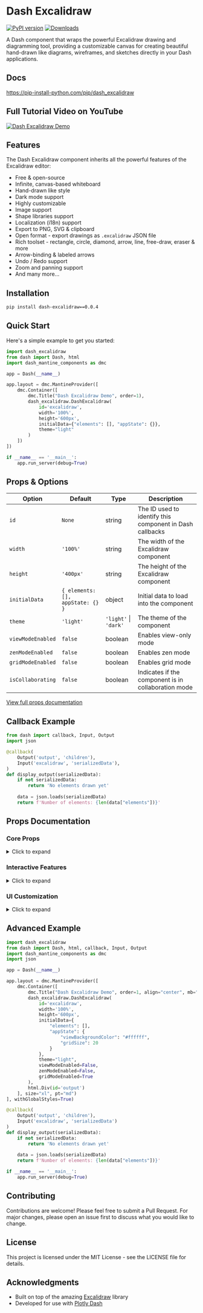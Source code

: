 # Dash Excalidraw

[![PyPI version](https://badge.fury.io/py/dash-excalidraw.svg)](https://badge.fury.io/py/dash-excalidraw)
[![Downloads](https://pepy.tech/badge/dash-excalidraw)](https://pepy.tech/project/dash-excalidraw)

A Dash component that wraps the powerful Excalidraw drawing and diagramming tool, providing a customizable canvas for creating beautiful hand-drawn like diagrams, wireframes, and sketches directly in your Dash applications.

## Docs
https://pip-install-python.com/pip/dash_excalidraw

## Full Tutorial Video on YouTube

[![Dash Excalidraw Demo](assets/how_to_create_custom_components_thumbnail.jpg)](https://www.youtube.com/watch?v=qh4Lg1X_k1A&t)

## Features

The Dash Excalidraw component inherits all the powerful features of the Excalidraw editor:

- Free & open-source
- Infinite, canvas-based whiteboard
- Hand-drawn like style
- Dark mode support
- Highly customizable
- Image support
- Shape libraries support
- Localization (i18n) support
- Export to PNG, SVG & clipboard
- Open format - export drawings as `.excalidraw` JSON file
- Rich toolset - rectangle, circle, diamond, arrow, line, free-draw, eraser & more
- Arrow-binding & labeled arrows
- Undo / Redo support
- Zoom and panning support
- And many more...

## Installation

```bash
pip install dash-excalidraw==0.0.4
```

## Quick Start

Here's a simple example to get you started:

```python
import dash_excalidraw
from dash import Dash, html
import dash_mantine_components as dmc

app = Dash(__name__)

app.layout = dmc.MantineProvider([
    dmc.Container([
        dmc.Title("Dash Excalidraw Demo", order=1),
        dash_excalidraw.DashExcalidraw(
            id='excalidraw',
            width='100%',
            height='600px',
            initialData={"elements": [], "appState": {}},
            theme="light"
        )
    ])
])

if __name__ == '__main__':
    app.run_server(debug=True)
```

## Props & Options

| Option | Default | Type | Description |
|--------|---------|------|-------------|
| `id` | `None` | string | The ID used to identify this component in Dash callbacks |
| `width` | `'100%'` | string | The width of the Excalidraw component |
| `height` | `'400px'` | string | The height of the Excalidraw component |
| `initialData` | `{ elements: [], appState: {} }` | object | Initial data to load into the component |
| `theme` | `'light'` | `'light'` \| `'dark'` | The theme of the component |
| `viewModeEnabled` | `false` | boolean | Enables view-only mode |
| `zenModeEnabled` | `false` | boolean | Enables zen mode |
| `gridModeEnabled` | `false` | boolean | Enables grid mode |
| `isCollaborating` | `false` | boolean | Indicates if the component is in collaboration mode |

[View full props documentation](#props-documentation)

## Callback Example

```python
from dash import callback, Input, Output
import json

@callback(
    Output('output', 'children'),
    Input('excalidraw', 'serializedData'),
)
def display_output(serializedData):
    if not serializedData:
        return 'No elements drawn yet'
    
    data = json.loads(serializedData)
    return f'Number of elements: {len(data["elements"])}'
```

## Props Documentation

### Core Props

<details>
<summary>Click to expand</summary>

| Prop | Type | Default | Description |
|------|------|---------|-------------|
| `id` | string | None | Component identifier |
| `width` | string | '100%' | Component width |
| `height` | string | '400px' | Component height |
| `initialData` | object | `{ elements: [], appState: {} }` | Initial scene data |
| `elements` | array | `[]` | Current scene elements |
| `appState` | object | `{}` | Application state |
| `files` | object | `{}` | Associated files |
| `serializedData` | string | `''` | Serialized scene data |

</details>

### Interactive Features

<details>
<summary>Click to expand</summary>

| Prop | Type | Default | Description |
|------|------|---------|-------------|
| `excalidrawAPI` | function | null | Access Excalidraw API |
| `onPointerUpdate` | function | null | Pointer update callback |
| `onPointerDown` | function | null | Pointer down callback |
| `onScrollChange` | function | null | Scroll change callback |
| `onPaste` | function | null | Paste event callback |
| `onLibraryChange` | function | null | Library change callback |
| `onLinkOpen` | function | null | Link open callback |

</details>

### UI Customization

<details>
<summary>Click to expand</summary>

| Prop | Type | Default | Description |
|------|------|---------|-------------|
| `theme` | string | 'light' | UI theme |
| `langCode` | string | 'en' | Localization code |
| `renderTopRightUI` | function | null | Custom top-right UI |
| `renderCustomStats` | function | null | Custom stats display |
| `UIOptions` | object | `{}` | UI customization options |

</details>

## Advanced Example

```python
import dash_excalidraw
from dash import Dash, html, callback, Input, Output
import dash_mantine_components as dmc
import json

app = Dash(__name__)

app.layout = dmc.MantineProvider([
    dmc.Container([
        dmc.Title("Dash Excalidraw Demo", order=1, align="center", mb="lg"),
        dash_excalidraw.DashExcalidraw(
            id='excalidraw',
            width='100%',
            height='600px',
            initialData={
                "elements": [], 
                "appState": {
                    "viewBackgroundColor": "#ffffff",
                    "gridSize": 20
                }
            },
            theme="light",
            viewModeEnabled=False,
            zenModeEnabled=False,
            gridModeEnabled=True
        ),
        html.Div(id='output')
    ], size="xl", pt="md")
], withGlobalStyles=True)

@callback(
    Output('output', 'children'),
    Input('excalidraw', 'serializedData')
)
def display_output(serializedData):
    if not serializedData:
        return 'No elements drawn yet'
    
    data = json.loads(serializedData)
    return f'Number of elements: {len(data["elements"])}'

if __name__ == '__main__':
    app.run_server(debug=True)
```

## Contributing

Contributions are welcome! Please feel free to submit a Pull Request. For major changes, please open an issue first to discuss what you would like to change.

## License

This project is licensed under the MIT License - see the LICENSE file for details.

## Acknowledgments

- Built on top of the amazing [Excalidraw](https://github.com/excalidraw/excalidraw) library
- Developed for use with [Plotly Dash](https://dash.plotly.com/)